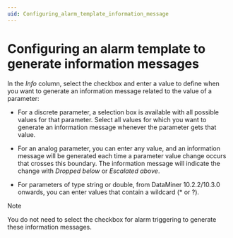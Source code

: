 ```yaml
---
uid: Configuring_alarm_template_information_message
---
```


# Configuring an alarm template to generate information messages

In the *Info* column, select the checkbox and enter a value to define when you want to generate an information message related to the value of a parameter:

- For a discrete parameter, a selection box is available with all possible values for that parameter. Select all values for which you want to generate an information message whenever the parameter gets that value.

- For an analog parameter, you can enter any value, and an information message will be generated each time a parameter value change occurs that crosses this boundary. The information message will indicate the change with *Dropped below* or *Escalated above*.

- For parameters of type string or double, from DataMiner 10.2.2/10.3.0 onwards, you can enter values that contain a wildcard (\* or ?).

> [!NOTE]
> You do not need to select the checkbox for alarm triggering to generate these information messages.
